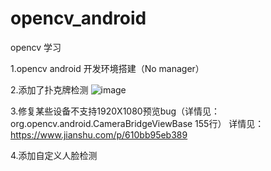 # opencv_android 

opencv 学习

1.opencv android 开发环境搭建（No manager）

2.添加了扑克牌检测
![image](https://raw.githubusercontent.com/woshiwzy/opencv_android/master/poker_rec_demo.gif)

3.修复某些设备不支持1920X1080预览bug（详情见：org.opencv.android.CameraBridgeViewBase 155行）
详情见：https://www.jianshu.com/p/610bb95eb389

4.添加自定义人脸检测

